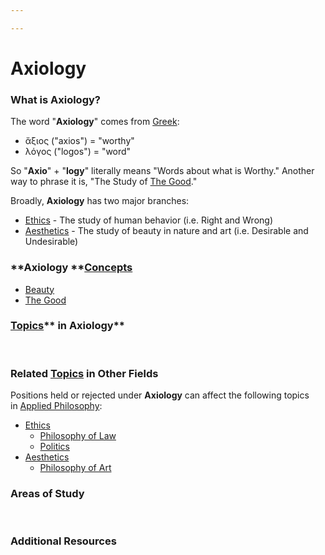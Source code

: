 ```yaml
---

---
```


# Axiology

### **What is Axiology?**

The word "**Axiology**" comes
from <a href="https://brick.do/B245jwkbZLRq" class="page-link">Greek</a>:

-   ἄξιος ("axios") = "worthy"
-   λόγος ("logos") = "word"

So "**Axio**" + "**logy**" literally means "Words about what is Worthy."
Another way to phrase it is, "The Study
of <a href="https://brick.do/6nDYE3kQmB25" class="page-link">The Good</a>."

Broadly, **Axiology** has two major branches:

-   <a href="https://brick.do/d7v5W1zYLx87" class="page-link">Ethics</a> -
    The study of human behavior (i.e. Right and Wrong)
-   <a href="https://brick.do/JJylVM5RogOY" class="page-link">Aesthetics</a> -
    The study of beauty in nature and art (i.e. Desirable and
    Undesirable)

### **Axiology **<a href="https://brick.do/WBAqVOAWOeKe" class="page-link">Concepts</a>

-   <a href="https://brick.do/2z6n9nwbmwLL" class="page-link">Beauty</a>
-   <a href="https://brick.do/6nDYE3kQmB25" class="page-link">The Good</a>

### <a href="https://brick.do/bEoP6nNyEaO7" class="page-link">Topics</a>** in Axiology**

 

### Related <a href="https://brick.do/bEoP6nNyEaO7" class="page-link">Topics</a> in Other Fields

Positions held or rejected under **Axiology** can affect the following
topics
in <a href="https://brick.do/N6vyk1V0rbVG" class="page-link">Applied Philosophy</a>:

-   <a href="https://brick.do/d7v5W1zYLx87" class="page-link">Ethics</a>
    -   <a href="https://brick.do/r6QOxRZM0dx8" class="page-link">Philosophy of Law</a>
    -   <a href="https://brick.do/YXrv8mrrbv73" class="page-link">Politics</a>
-   <a href="https://brick.do/JJylVM5RogOY" class="page-link">Aesthetics</a>
    -   <a href="https://brick.do/JM8JbN6zLDgk" class="page-link">Philosophy of Art</a>

### **Areas of Study**

 

### **Additional Resources**

